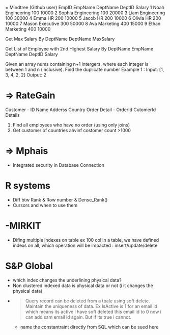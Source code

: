 = Mindtree (Github user)
 EmpID	    		EmpName	    	DeptName	  DeptID	Salary
	1		  Noah		Engineering	    100		10000
	2		  Sophia	Engineering	    100		20000
	3		  Liam		Engineering	    100		30000
	4		  Emma		HR				200		10000
	5		  Jacob		HR				200		10000
	6		  Olivia	HR				200		10000
	7		  Mason		Executive		300		50000
	8		  Ava		Marketing		400		15000
	9		  Ethan		Marketing		400		10000

Get Max Salary By DeptName DeptName MaxSalary

Get List of Employee with 2nd Highest Salary By DeptName EmpName DeptName DeptID Salary

Given an array nums containing n+1 intergers. where each integer is between 1 and n (inclusive). Find the duplicate number Example 1 : Input: [1, 3, 4, 2, 2] Output: 2


=> RateGain
============
Customer - ID Name Adderss Country
Order Detail - OrderId CutomerId Details

1. Find all employees who have no order (using only joins)
2. Get customer of countries ahvinf costomer count >1000

=> Mphais
===========
- Integrated security in Database Connection
 
R systems
=========
- Diff btw Rank & Row number & Dense_Rank()
- Cursors and when to use them

-MIRKIT
========
- Difing multiple indexes on table ex 100 col in a table, we have defined indexs on all, which operation will be impacted : insert/update/delete

S&P Global
==========
- which index changes the underlining physical data?
- Non clustered indexed data is physical data or not (i it changes the physical data)
- > Query
	record can be deleted from a tbale using soft delete. Maintain the uniqueness of data. Ex IsActive is 1 for an email id which means its active i have soft deleted this email id to 0 now i can add sam email id again. But if its true i cannot.
	- name the constantraint directly from SQL which can be sued here 

